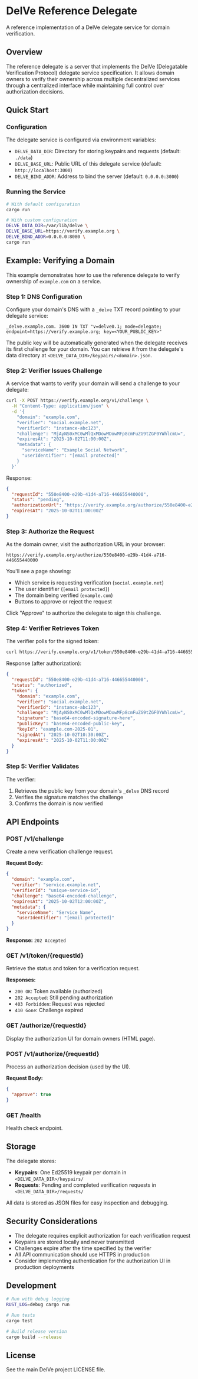 # DelVe Reference Delegate

A reference implementation of a DelVe delegate service for domain verification.

## Overview

The reference delegate is a server that implements the DelVe (Delegatable Verification Protocol) delegate service specification. It allows domain owners to verify their ownership across multiple decentralized services through a centralized interface while maintaining full control over authorization decisions.

## Quick Start

### Configuration

The delegate service is configured via environment variables:

- `DELVE_DATA_DIR`: Directory for storing keypairs and requests (default: `./data`)
- `DELVE_BASE_URL`: Public URL of this delegate service (default: `http://localhost:3000`)
- `DELVE_BIND_ADDR`: Address to bind the server (default: `0.0.0.0:3000`)

### Running the Service

```bash
# With default configuration
cargo run

# With custom configuration
DELVE_DATA_DIR=/var/lib/delve \
DELVE_BASE_URL=https://verify.example.org \
DELVE_BIND_ADDR=0.0.0.0:8080 \
cargo run
```

## Example: Verifying a Domain

This example demonstrates how to use the reference delegate to verify ownership of `example.com` on a service.

### Step 1: DNS Configuration

Configure your domain's DNS with a `_delve` TXT record pointing to your delegate service:

```dns
_delve.example.com. 3600 IN TXT "v=delve0.1; mode=delegate; endpoint=https://verify.example.org; key=<YOUR_PUBLIC_KEY>"
```

The public key will be automatically generated when the delegate receives its first challenge for your domain. You can retrieve it from the delegate's data directory at `<DELVE_DATA_DIR>/keypairs/<domain>.json`.

### Step 2: Verifier Issues Challenge

A service that wants to verify your domain will send a challenge to your delegate:

```bash
curl -X POST https://verify.example.org/v1/challenge \
  -H "Content-Type: application/json" \
  -d '{
    "domain": "example.com",
    "verifier": "social.example.net",
    "verifierId": "instance-abc123",
    "challenge": "MjAyNS0xMC0wMlQxMDowMDowMFp8cmFuZG9tZGF0YWhlcmU=",
    "expiresAt": "2025-10-02T11:00:00Z",
    "metadata": {
      "serviceName": "Example Social Network",
      "userIdentifier": "[email protected]"
    }
  }'
```

Response:
```json
{
  "requestId": "550e8400-e29b-41d4-a716-446655440000",
  "status": "pending",
  "authorizationUrl": "https://verify.example.org/authorize/550e8400-e29b-41d4-a716-446655440000",
  "expiresAt": "2025-10-02T11:00:00Z"
}
```

### Step 3: Authorize the Request

As the domain owner, visit the authorization URL in your browser:

```
https://verify.example.org/authorize/550e8400-e29b-41d4-a716-446655440000
```

You'll see a page showing:
- Which service is requesting verification (`social.example.net`)
- The user identifier (`[email protected]`)
- The domain being verified (`example.com`)
- Buttons to approve or reject the request

Click "Approve" to authorize the delegate to sign this challenge.

### Step 4: Verifier Retrieves Token

The verifier polls for the signed token:

```bash
curl https://verify.example.org/v1/token/550e8400-e29b-41d4-a716-446655440000
```

Response (after authorization):
```json
{
  "requestId": "550e8400-e29b-41d4-a716-446655440000",
  "status": "authorized",
  "token": {
    "domain": "example.com",
    "verifier": "social.example.net",
    "verifierId": "instance-abc123",
    "challenge": "MjAyNS0xMC0wMlQxMDowMDowMFp8cmFuZG9tZGF0YWhlcmU=",
    "signature": "base64-encoded-signature-here",
    "publicKey": "base64-encoded-public-key",
    "keyId": "example.com-2025-01",
    "signedAt": "2025-10-02T10:30:00Z",
    "expiresAt": "2025-10-02T11:00:00Z"
  }
}
```

### Step 5: Verifier Validates

The verifier:
1. Retrieves the public key from your domain's `_delve` DNS record
2. Verifies the signature matches the challenge
3. Confirms the domain is now verified

## API Endpoints

### POST /v1/challenge

Create a new verification challenge request.

**Request Body:**
```json
{
  "domain": "example.com",
  "verifier": "service.example.net",
  "verifierId": "unique-service-id",
  "challenge": "base64-encoded-challenge",
  "expiresAt": "2025-10-02T12:00:00Z",
  "metadata": {
    "serviceName": "Service Name",
    "userIdentifier": "[email protected]"
  }
}
```

**Response:** `202 Accepted`

### GET /v1/token/{requestId}

Retrieve the status and token for a verification request.

**Responses:**
- `200 OK`: Token available (authorized)
- `202 Accepted`: Still pending authorization
- `403 Forbidden`: Request was rejected
- `410 Gone`: Challenge expired

### GET /authorize/{requestId}

Display the authorization UI for domain owners (HTML page).

### POST /v1/authorize/{requestId}

Process an authorization decision (used by the UI).

**Request Body:**
```json
{
  "approve": true
}
```

### GET /health

Health check endpoint.

## Storage

The delegate stores:

- **Keypairs**: One Ed25519 keypair per domain in `<DELVE_DATA_DIR>/keypairs/`
- **Requests**: Pending and completed verification requests in `<DELVE_DATA_DIR>/requests/`

All data is stored as JSON files for easy inspection and debugging.

## Security Considerations

- The delegate requires explicit authorization for each verification request
- Keypairs are stored locally and never transmitted
- Challenges expire after the time specified by the verifier
- All API communication should use HTTPS in production
- Consider implementing authentication for the authorization UI in production deployments

## Development

```bash
# Run with debug logging
RUST_LOG=debug cargo run

# Run tests
cargo test

# Build release version
cargo build --release
```

## License

See the main DelVe project LICENSE file.
